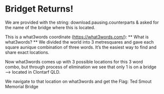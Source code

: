 # Bridget Returns!
We are provided with the string: download.pausing.counterparts & asked for the name of the bridge where this is located.

This is a what3words coordinate (https://what3words.com/):
** What is what3words? **
We divided the world into 3 metresquares and gave each square aunique combination of three words. It’s the easiest way to find and share exact locations.

Now what3words comes up with 3 possible locations for this 3 word combo, but through process of elimination we see that only 1 is on a bridge --> located in Clontarf QLD.

We navigate to that location on what3words and get the Flag:
Ted Smout Memorial Bridge
